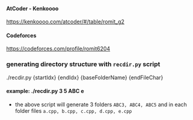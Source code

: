 #### AtCoder - Kenkoooo

https://kenkoooo.com/atcoder/#/table/romit_g2

#### Codeforces

https://codeforces.com/profile/romit6204

### generating directory structure with `recdir.py` script

./recdir.py {startIdx} {endIdx} {baseFolderName} {endFileChar}

#### example: ./recdir.py 3 5 ABC e

- the above script will generate
  3 folders `ABC3, ABC4, ABC5`
  and in each folder files `a.cpp, b.cpp, c.cpp, d.cpp, e.cpp`
